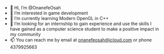 - 👋 Hi, I’m @OnanefeOsah
- 👀 I’m interested in game development 
- 🌱 I’m currently learning Modern OpenGL in C++
- 💞️ I’m looking for an internshiip to gain experience and use the skills I have gained as a computer science student to make a positive impact in my community
- 📫 You can reach me by email at onanefeosah@icloud.com or phone 4379925663

<!---
OnanefeOsah/OnanefeOsah is a ✨ special ✨ repository because its `README.md` (this file) appears on your GitHub profile.
You can click the Preview link to take a look at your changes.
--->
